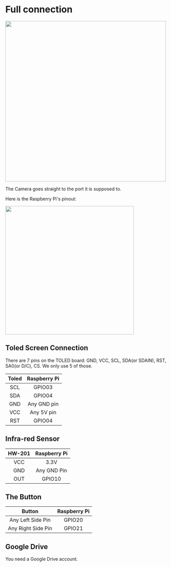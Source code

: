 # Full connection

<img src = "https://github.com/Myutaze/SmartTOLEDGlassesWithWordTranslation/assets/123553691/a6598ca4-4759-44f1-8d5d-3d4604470f40" width = "500">
<br>

The Camera goes straight to the port it is supposed to.

Here is the Raspberry Pi's pinout:

<img src = "https://github.com/Myutaze/SmartTOLEDGlassesWithWordTranslation/assets/123553691/899b90e3-2aa7-40eb-ba45-f9d6ac54ea4d" width = "400" >

## Toled Screen Connection

There are 7 pins on the TOLED board: GND, VCC, SCL, SDA(or SDAIN), RST, SA0(or D/C), CS. We only use 5 of those.

  
|     Toled     |     Raspberry Pi   |
| :-------------: | :-------------: |
|     SCL       |       GPIO03      |
|     SDA       |       GPIO04      |
|     GND       |       Any GND pin     |
|     VCC       |       Any 5V pin      |
|     RST       |      GPIO04    |

## Infra-red Sensor


|      HW-201      |     Raspberry Pi   |
| :-------------: | :-------------: |
|     VCC       |       3.3V     |
|     GND       |      Any GND Pin      |
|     OUT        |      GPIO10   |

## The Button


|      Button     |     Raspberry Pi   |
| :-------------: | :-------------: |
|     Any Left Side Pin       |       GPIO20     |
|     Any Right Side Pin      |       GPIO21      |

## Google Drive

You need a Google Drive account.


